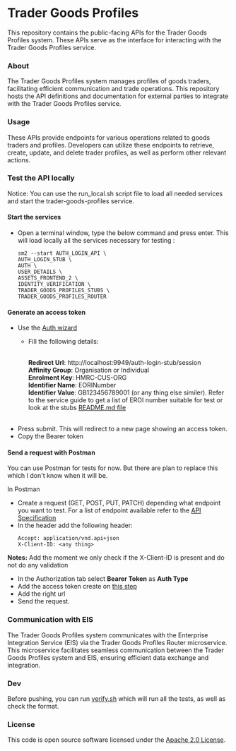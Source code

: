 # Trader Goods Profiles

This repository contains the public-facing APIs for the Trader Goods Profiles system. These APIs serve as the interface
for interacting with the Trader Goods Profiles service.

### About

The Trader Goods Profiles system manages profiles of goods traders, facilitating efficient communication and trade
operations. This repository hosts the API definitions and documentation for external parties to integrate with the
Trader Goods Profiles service.

### Usage

These APIs provide endpoints for various operations related to goods traders and profiles. Developers can utilize these
endpoints to retrieve, create, update, and delete trader profiles, as well as perform other relevant actions.

### Test the API locally

Notice: You can use the run_local.sh script file to load all needed services and start the trader-goods-profiles service.
#### Start the services
* Open a terminal window, type the below command and press enter. This will load locally all the services necessary for testing :

    ```
    sm2 --start AUTH_LOGIN_API \
    AUTH_LOGIN_STUB \
    AUTH \
    USER_DETAILS \
    ASSETS_FRONTEND_2 \
    IDENTITY_VERIFICATION \
    TRADER_GOODS_PROFILES_STUBS \
    TRADER_GOODS_PROFILES_ROUTER 
    ```

#### Generate an access token
* Use the [Auth wizard](https://www.development.tax.service.gov.uk/auth-login-stub/gg-sign-in)
  * Fill the following details:
    <br><br>

    **Redirect Url**: http://localhost:9949/auth-login-stub/session <br>
    **Affinity Group**: Organisation or Individual<br>
    **Enrolment Key**: HMRC-CUS-ORG <br>
    **Identifier Name**: EORINumber <br>
    **Identifier Value**: GB123456789001 (or any thing else similer). Refer to the service guide to get a list of EROI 
  number suitable for test or look at the stubs [README.md file](https://github.com/hmrc/trader-goods-profiles-stubs/blob/main/README.md)
    <br><br>
* Press submit. This will redirect to a new page showing an access token.
* Copy the Bearer token

#### Send a request with Postman

You can use Postman for tests for now. But there are plan to replace this which I don't know when it will be.

In Postman
 
* Create a request (GET, POST, PUT, PATCH) depending  what endpoint you want to test. For a list of endpoint available
    refer to the [API Specification](https://github.com/hmrc/trader-goods-profiles/blob/main/resources/public/api/conf/1.0/application.yaml)
* In the header add the following header:
    ```aidl
    Accept: application/vnd.api+json
    X-Client-ID: <any thing>
    ```

**Notes:** Add the moment we only check if the X-Client-ID is present and do not do any validation

* In the Authorization tab select **Bearer Token** as **Auth Type** 
* Add the access token create on [this step](#generate-an-access-token) 
* Add the right url
* Send the request.

### Communication with EIS

The Trader Goods Profiles system communicates with the Enterprise Integration Service (EIS) via the Trader Goods
Profiles Router microservice. This microservice facilitates seamless communication between the Trader Goods Profiles
system and EIS, ensuring efficient data exchange and integration.

### Dev

Before pushing, you can run [verify.sh](./verify.sh) which will run all the tests, as well as check the format.

### License

This code is open source software licensed under
the [Apache 2.0 License]("http://www.apache.org/licenses/LICENSE-2.0.html").